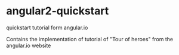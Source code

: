 # angular2-quickstart
quickstart tutorial form angular.io

Contains the implementation of tutorial of "Tour of heroes" from the angular.io website
